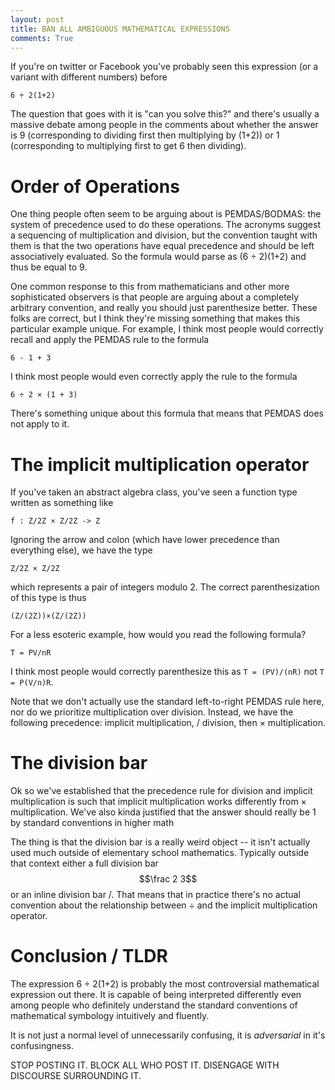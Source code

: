 ```yaml
---
layout: post
title: BAN ALL AMBIGUOUS MATHEMATICAL EXPRESSIONS
comments: True
---
```


If you're on twitter or Facebook you've probably seen this expression (or a variant with different numbers) before

```
6 ÷ 2(1+2)
```

The question that goes with it is "can you solve this?" and there's usually a massive debate among people in the comments about whether the answer is 9 (corresponding to dividing first then multiplying by (1+2)) or 1 (corresponding to multiplying first to get 6 then dividing).

# Order of Operations

One thing people often seem to be arguing about is PEMDAS/BODMAS: the system of precedence used to do these operations. The acronyms suggest a sequencing of multiplication and division, but the convention taught with them is that the two operations have equal precedence and should be left associatively evaluated. So the formula would parse as (6 ÷ 2)(1+2) and thus be equal to 9.

One common response to this from mathematicians and other more sophisticated observers is that people are arguing about a completely arbitrary convention, and really you should just parenthesize better. These folks are correct, but I think they're missing something that makes this particular example unique. For example, I think most people would correctly recall and apply the PEMDAS rule to the formula

```
6 - 1 + 3
```

I think most people would even correctly apply the rule to the formula

```
6 ÷ 2 × (1 + 3)
```

There's something unique about this formula that means that PEMDAS does not apply to it.

# The implicit multiplication operator

If you've taken an abstract algebra class, you've seen a function type written as something like

```
f : Z/2Z × Z/2Z -> Z
```

Ignoring the arrow and colon (which have lower precedence than everything else), we have the type

```
Z/2Z × Z/2Z
```

which represents a pair of integers modulo 2. The correct parenthesization of this type is thus

```
(Z/(2Z))×(Z/(2Z))
```

For a less esoteric example, how would you read the following formula?

```
T = PV/nR
```

I think most people would correctly parenthesize this as `T = (PV)/(nR)` not `T = P(V/n)R`.

Note that we don't actually use the standard left-to-right PEMDAS rule here, nor do we prioritize multiplication over division. Instead, we have the following precedence: implicit multiplication, / division, then × multiplication.

# The division bar

Ok so we've established that the precedence rule for division and implicit multiplication is such that implicit multiplication works differently from × multiplication. We've also kinda justified that the answer should really be 1 by standard conventions in higher math

The thing is that the division bar is a really weird object -- it isn't actually used much outside of elementary school mathematics. Typically outside that context either a full division bar $$\frac 2 3$$ or an inline division bar /. That means that in practice there's no actual convention about the relationship between ÷ and the implicit multiplication operator.

# Conclusion / TLDR

The expression 6 ÷ 2(1+2) is probably the most controversial mathematical expression out there. It is capable of being interpreted differently even among people who definitely understand the standard conventions of mathematical symbology intuitively and fluently.

It is not just a normal level of unnecessarily confusing, it is *adversarial* in it's confusingness.

STOP POSTING IT. BLOCK ALL WHO POST IT. DISENGAGE WITH DISCOURSE SURROUNDING IT.
